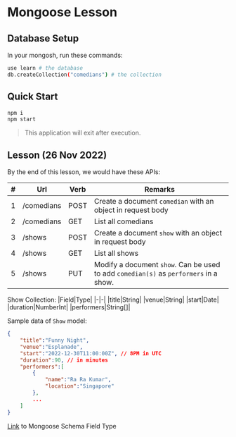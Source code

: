 
# Mongoose Lesson 

## Database Setup

In your mongosh, run these commands:

```sh
use learn # the database
db.createCollection("comedians") # the collection
```

## Quick Start

```sh
npm i
npm start
```

> This application will exit after execution.

## Lesson (26 Nov 2022)

By the end of this lesson, we would have these APIs:

|#|Url|Verb|Remarks|
|-|-|-|-|
|1|/comedians|POST|Create a document `comedian` with an object in request body|
|2|/comedians|GET|List all comedians|
|3|/shows|POST|Create a document `show` with an object in request body|
|4|/shows|GET|List all shows|
|5|/shows|PUT|Modify a document `show`. Can be used to add `comedian(s)` as `performers` in a show.|

Show Collection:
|Field|Type|
|-|-|
|title|String|
|venue|String|
|start|Date|
|duration|NumberInt|
|performers|String[]|

Sample data of `Show` model:

```json
{
    "title":"Funny Night",
    "venue":"Esplanade",
    "start":"2022-12-30T11:00:00Z", // 8PM in UTC
    "duration":90, // in minutes
    "performers":[
        {
            "name":"Ra Ra Kumar",
            "location":"Singapore"
        },
        ...
    ]
}
```

[Link](https://mongoosejs.com/docs/schematypes.html) to Mongoose Schema Field Type